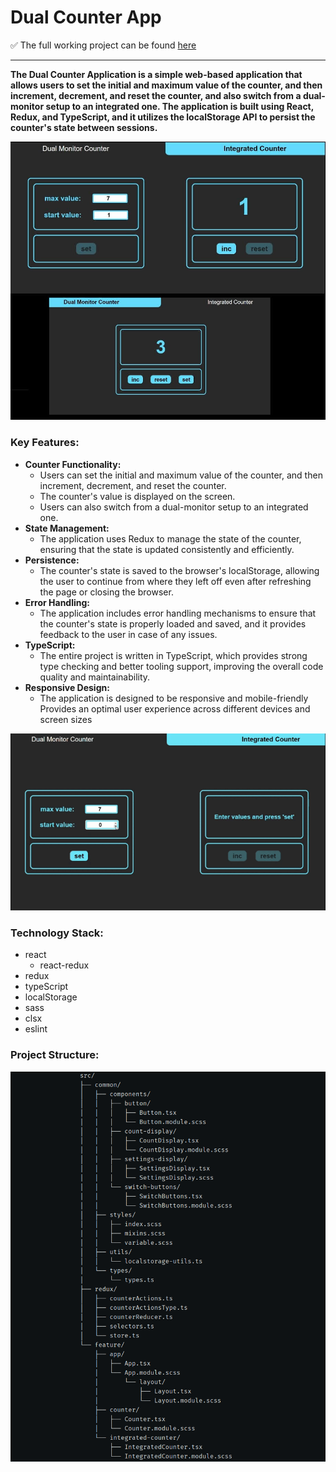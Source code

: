 # Dual Counter App

:white_check_mark: The full working project can be found [here](https://dual-counter.netlify.app/)
___
**The Dual Counter Application is a simple web-based application that allows users to set the initial and maximum value of the counter, and then increment, decrement, and reset the counter, and also switch from a dual-monitor setup to an integrated one. The application is built using React, Redux, and TypeScript, and it utilizes the localStorage API to persist the counter's state between sessions.**

![counter](src/common/assets/read-me/counter2.jpg)

### Key Features:
+ **Counter Functionality:**
  + Users can set the initial and maximum value of the counter, and then increment, decrement, and reset the counter. 
  + The counter's value is displayed on the screen.
  + Users can also switch from a dual-monitor setup to an integrated one.
+ **State Management:**
  + The application uses Redux to manage the state of the counter, ensuring that the state is updated consistently and efficiently.
+ **Persistence:**
  + The counter's state is saved to the browser's localStorage, allowing the user to continue from where they left off even after refreshing the page or closing the browser.
+ **Error Handling:**
  + The application includes error handling mechanisms to ensure that the counter's state is properly loaded and saved, and it provides feedback to the user in case of any issues.
+ **TypeScript:**
  + The entire project is written in TypeScript, which provides strong type checking and better tooling support, improving the overall code quality and maintainability.
+ **Responsive Design:**
  + The application is designed to be responsive and mobile-friendly
    Provides an optimal user experience across different devices and screen sizes

![counter gif](src/common/assets/read-me/counter.gif)

### Technology Stack:
+ react
  + react-redux
+ redux
+ typeScript
+ localStorage
+ sass
+ clsx
+ eslint

### Project Structure:
![structure](src/common/assets/read-me/structure.png)
